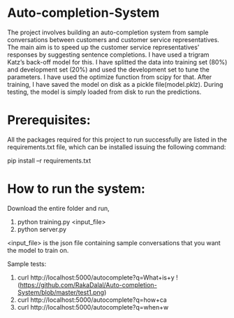 # Auto-completion-System

The project involves building an auto-completion system from sample conversations between customers and customer service representatives. The main aim is to speed up the customer service
representatives' responses by suggesting sentence completions. I have used a trigram Katz’s back-off model for this. I have splitted the data into training set (80%) and development set (20%) and used the
development set to tune the parameters. I have used the optimize function from scipy for that. After training, I have saved the model on disk as a pickle file(model.pklz). During testing, the model is simply
loaded from disk to run the predictions.

# Prerequisites:

All the packages required for this project to run successfully are listed in the requirements.txt file, which can be installed issuing the following command:

pip install –r requirements.txt

# How to run the system:

Download the entire folder and run,
1. python training.py <input_file>
2. python server.py

<input_file> is the json file containing sample conversations that you want the model to train on.

Sample tests:
1. curl http://localhost:5000/autocomplete?q=What+is+y
! (https://github.com/RakaDalal/Auto-completion-System/blob/master/test1.png)
2. curl http://localhost:5000/autocomplete?q=how+ca
3. curl http://localhost:5000/autocomplete?q=when+w
